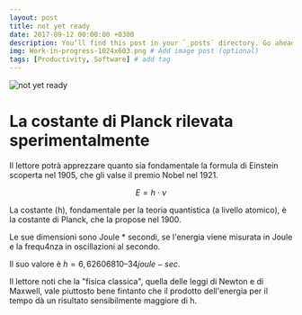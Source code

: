 ```yaml
---
layout: post
title: not yet ready
date: 2017-09-12 00:00:00 +0300
description: You’ll find this post in your `_posts` directory. Go ahead and edit it and re-build the site to see your changes. # Add post description (optional)
img: Work-in-progress-1024x603.png # Add image post (optional)
tags: [Productivity, Software] # add tag
---
```

<script src="//yihui.org/js/math-code.js" defer></script>
<!-- Just one possible MathJax CDN below. You may use others. -->
<script defer
  src="//mathjax.rstudio.com/latest/MathJax.js?config=TeX-MML-AM_CHTML">
</script>
![not yet ready]({{site.baseurl}}/assets/img/Work-in-progress-1024x603.png)
# La costante di Planck rilevata sperimentalmente
Il lettore potrà apprezzare quanto sia fondamentale la formula di Einstein scoperta nel 1905, che gli valse il premio Nobel nel 1921.

$$E = h \cdot ν$$

La costante \(h\), fondamentale per la teoria quantistica (a livello atomico), è la costante di Planck, che la propose nel 1900.

Le sue dimensioni sono Joule * secondi, se l'energia viene misurata in Joule e la frequ4nza in oscillazioni al secondo.

Il suo valore è $h = 6,626068 10–34 joule-sec$.

Il lettore noti che la "fisica classica", quella delle leggi di Newton e di Maxwell, vale piuttosto bene fintanto che il prodotto dell'energia per il tempo dà un risultato sensibilmente maggiore di h.
